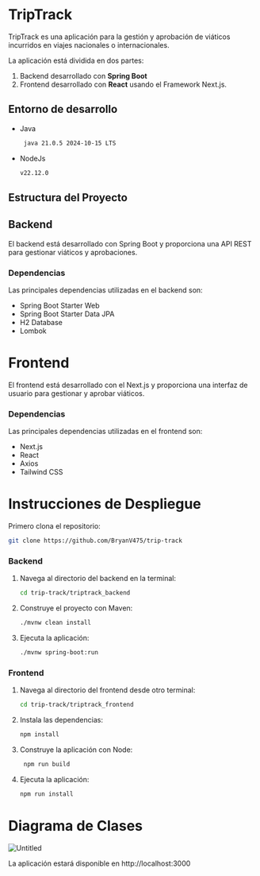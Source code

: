 # TripTrack

TripTrack es una aplicación para la gestión y aprobación de viáticos incurridos en viajes nacionales o internacionales.

La aplicación está dividida en dos partes: 
1. Backend desarrollado con **Spring Boot** 
2. Frontend desarrollado con **React** usando el Framework Next.js.

## Entorno de desarrollo
- Java
  ```bash
   java 21.0.5 2024-10-15 LTS
  ```
  
- NodeJs
   ```bash
   v22.12.0
   ```
   
## Estructura del Proyecto

## Backend

El backend está desarrollado con Spring Boot y proporciona una API REST para gestionar viáticos y aprobaciones.

### Dependencias

Las principales dependencias utilizadas en el backend son:

- Spring Boot Starter Web
- Spring Boot Starter Data JPA
- H2 Database
- Lombok

# Frontend
El frontend está desarrollado con el Next.js y proporciona una interfaz de usuario para gestionar y aprobar viáticos.

### Dependencias
Las principales dependencias utilizadas en el frontend son:

- Next.js
- React
- Axios
- Tailwind CSS

# Instrucciones de Despliegue

Primero clona el repositorio:
   ```bash
   git clone https://github.com/BryanV475/trip-track
   ```

### Backend

1. Navega al directorio del backend en la terminal:
   ```bash
   cd trip-track/triptrack_backend
   ```
2. Construye el proyecto con Maven:
   ```bash
   ./mvnw clean install
   ```
3. Ejecuta la aplicación:
   ```bash
   ./mvnw spring-boot:run
   ```

### Frontend

1. Navega al directorio del frontend desde otro terminal:
   ```bash
   cd trip-track/triptrack_frontend
   ```
2. Instala las dependencias:
   ```bash
   npm install
   ```
 3. Construye la aplicación con Node:
    ```bash
     npm run build
    ```
3. Ejecuta la aplicación:
   ```bash
   npm run install
   ```

# Diagrama de Clases

![Untitled](https://github.com/user-attachments/assets/b0976106-d8e4-4e30-8781-4e879b86c134)

La aplicación estará disponible en http://localhost:3000
